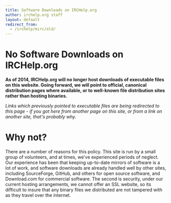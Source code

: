 ```yaml
---
title: Software Downloads on IRCHelp.org
author: irchelp.org staff
layout: default
redirect_from:
  - /irchelp/mirc/old/
---
```


# No Software Downloads on IRCHelp.org

**As of 2014, IRCHelp.org will no longer host downloads of executable files on
this website. Going forward, we will point to official, canonical distribution pages where
available, or to well-known file distribution sites rather than hosting binaries.**

*Links which previously pointed to executable files are being redirected to
this page - if you got here from another page on this site, or from a link
on another site, that's probably why.*

# Why not?
There are a number of reasons for this policy. This site is run by a small
group of volunteers, and at times, we've experienced periods of neglect.
Our experience has been that keeping up-to-date mirrors of software is
a lot of work, and software downloads are already handled well by other sites,
including SourceForge, GitHub, and others for open source software, and Download.com
for commercial software. The second is security, under our current hosting arrangements,
we cannot offer an SSL website, so its difficult to insure that any binary
files we distributed are not tampered with as they travel over the internet.

